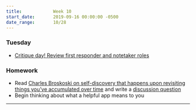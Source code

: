 ```yaml
---
title:            Week 10
start_date:       2019-09-16 00:00:00 -0500
date_range:       10/28
---
```


### Tuesday

- [Critique day! Review first responder and notetaker roles](https://paper.dropbox.com/doc/Week-10--AnhHHj~k27dF2kIz_wawRpl1AQ-egtZRkyacsg4LfhWxYf6V)

### Homework
- Read [Charles Broskoski on self-discovery that happens upon revisiting things you’ve accumulated over time](https://thecreativeindependent.com/people/charles-broskoski-on-self-discovery-upon-revisiting-things-youve-accumulated-over-time/) and write a [discussion question](https://paper.dropbox.com/doc/Write-a-discussion-question-below--AnjPQSMEn519vt6tHzo90JcSAQ-doS62Cx3tR8a6Y3LC5n3b)
- Begin thinking about what a helpful app means to you

---
